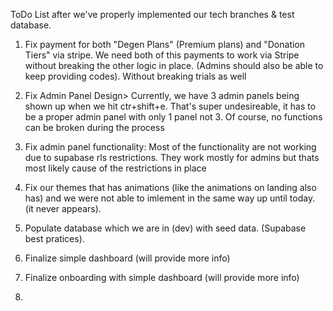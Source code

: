 ToDo List after we've properly implemented our tech branches & test database.

1) Fix payment for both "Degen Plans" (Premium plans) and "Donation Tiers" via stripe. We need both of this payments to work via Stripe without breaking the other logic in place. (Admins should also be able to keep providing codes). Without breaking trials as well

2) Fix Admin Panel Design>
Currently, we have 3 admin panels being shown up when we hit ctr+shift+e. That's super undesireable, it has to be a proper admin panel with only 1 panel not 3. Of course, no functions can be broken during the process

3) Fix admin panel functionality:
Most of the functionality are not working due to supabase rls restrictions. They work mostly for admins but thats most likely cause of the restrictions in place

4) Fix our themes that has animations (like the animations on landing also has) and we were not able to imlement in the same way up until today. (it never appears).

5) Populate database which we are in (dev) with seed data. (Supabase best pratices).

6) Finalize simple dashboard (will provide more info)

7) Finalize onboarding with simple dashboard (will provide more info)

8) 